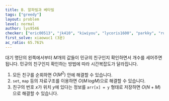 ```yaml
---
title: B. 알파빌과 베타빌
tags: ["greedy"]
layout: problem
level: normal
author: lys9546
checker: ["eric00513", "jk410", "kiwiyou", "lycoris1600", "parkky", "rustiebeats", "tony9402", "utilforever"]
first_solve: xiaowuc1 (3분)
ac_ratio: 65.761%
---
```


대기 명단의 왼쪽에서부터 $M$개의 값들이 민규의 친구인지 확인하면서 개수를 세어주면 됩니다. 민규의 친구인지 확인하는 방법에 따라 시간복잡도가 달라집니다.

1. 모든 친구를 순회하면 $O(M^2)$ 안에 해결할 수 있습니다.
2. `set`, `map` 등의 자료구조를 이용하면 $O(M\,logM)$으로 해결할 수 있습니다.
3. 친구의 번호 $x$가 위치 $y$에 있다는 정보를 `arr[x] = y` 형태로 저장하면 $O(N+M)$으로 해결할 수 있습니다.
